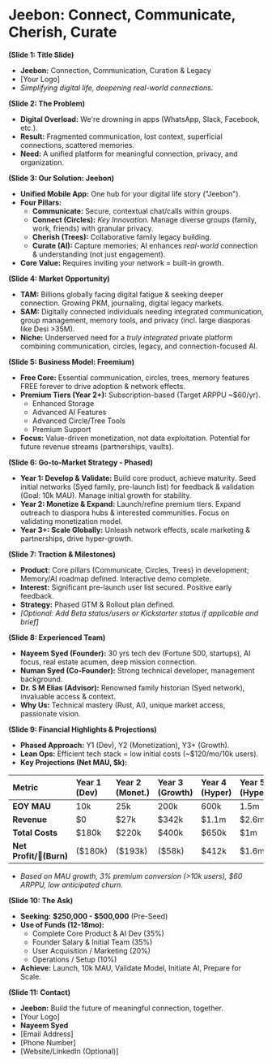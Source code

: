 # **Jeebon: Connect, Communicate, Cherish, Curate**

**(Slide 1: Title Slide)**

* **Jeebon:** Connection, Communication, Curation & Legacy  
* \[Your Logo\]  
* *Simplifying digital life, deepening real-world connections.*

**(Slide 2: The Problem)**

* **Digital Overload:** We're drowning in apps (WhatsApp, Slack, Facebook, etc.).  
* **Result:** Fragmented communication, lost context, superficial connections, scattered memories.  
* **Need:** A unified platform for meaningful connection, privacy, and organization.

**(Slide 3: Our Solution: Jeebon)**

* **Unified Mobile App:** One hub for your digital life story ("Jeebon").  
* **Four Pillars:**  
  * **Communicate:** Secure, contextual chat/calls within groups.  
  * **Connect (Circles):** *Key Innovation.* Manage diverse groups (family, work, friends) with granular privacy.  
  * **Cherish (Trees):** Collaborative family legacy building.  
  * **Curate (AI):** Capture memories; AI enhances *real-world* connection & understanding (not just engagement).  
* **Core Value:** Requires inviting your network \= built-in growth.

**(Slide 4: Market Opportunity)**

* **TAM:** Billions globally facing digital fatigue & seeking deeper connection. Growing PKM, journaling, digital legacy markets.  
* **SAM:** Digitally connected individuals needing integrated communication, group management, memory tools, and privacy (incl. large diasporas like Desi \>35M).  
* **Niche:** Underserved need for a *truly integrated* private platform combining communication, circles, legacy, and connection-focused AI.

**(Slide 5: Business Model: Freemium)**

* **Free Core:** Essential communication, circles, trees, memory features FREE forever to drive adoption & network effects.  
* **Premium Tiers (Year 2+):** Subscription-based (Target ARPPU \~$60/yr).  
  * Enhanced Storage  
  * Advanced AI Features  
  * Advanced Circle/Tree Tools  
  * Premium Support  
* **Focus:** Value-driven monetization, not data exploitation. Potential for future revenue streams (partnerships, vaults).

**(Slide 6: Go-to-Market Strategy \- Phased)**

* **Year 1: Develop & Validate:** Build core product, achieve maturity. Seed initial networks (Syed family, pre-launch list) for feedback & validation (Goal: 10k MAU). Manage initial growth for stability.  
* **Year 2: Monetize & Expand:** Launch/refine premium tiers. Expand outreach to diaspora hubs & interested communities. Focus on validating monetization model.  
* **Year 3+: Scale Globally:** Unleash network effects, scale marketing & partnerships, drive hyper-growth.

**(Slide 7: Traction & Milestones)**

* **Product:** Core pillars (Communicate, Circles, Trees) in development; Memory/AI roadmap defined. Interactive demo complete.  
* **Interest:** Significant pre-launch user list secured. Positive early feedback.  
* **Strategy:** Phased GTM & Rollout plan defined.  
* *\[Optional: Add Beta status/users or Kickstarter status if applicable and brief\]*

**(Slide 8: Experienced Team)**

* **Nayeem Syed (Founder):** 30 yrs tech dev (Fortune 500, startups), AI focus, real estate acumen, deep mission connection.  
* **Numan Syed (Co-Founder):** Strong technical developer, management background.  
* **Dr. S M Elias (Advisor):** Renowned family historian (Syed network), invaluable access & context.  
* **Why Us:** Technical mastery (Rust, AI), unique market access, passionate vision.

**(Slide 9: Financial Highlights & Projections)**

* **Phased Approach:** Y1 (Dev), Y2 (Monetization), Y3+ (Growth).  
* **Lean Ops:** Efficient tech stack \= low initial costs (\~$120/mo/10k users).  
* **Key Projections (Net MAU, $k):**

| Metric | Year 1 (Dev) | Year 2 (Monet.) | Year 3 (Growth) | Year 4 (Hyper) | Year 5 (Hyper) |
| :---- | :---- | :---- | :---- | :---- | :---- |
| **EOY MAU** | 10k | 25k | 200k | 600k | 1.5m |
| **Revenue** | $0 | $27k | $342k | $1.1m | $2.6m |
| **Total Costs** | $180k | $220k | $400k | $650k | $1m |
| **Net Profit/(Burn)** | ($180k) | ($193k) | ($58k) | $412k | $1.6m |

* *Based on MAU growth, 3% premium conversion (\>10k users), $60 ARPPU, low anticipated churn.*

**(Slide 10: The Ask)**

* **Seeking:** **$250,000 \- $500,000** (Pre-Seed)  
* **Use of Funds (12-18mo):**  
  * Complete Core Product & AI Dev (35%)  
  * Founder Salary & Initial Team (35%)  
  * User Acquisition / Marketing (20%)  
  * Operations / Setup (10%)  
* **Achieve:** Launch, 10k MAU, Validate Model, Initiate AI, Prepare for Scale.

**(Slide 11: Contact)**

* **Jeebon:** Build the future of meaningful connection, together.  
* \[Your Logo\]  
* **Nayeem Syed**  
* \[Email Address\]  
* \[Phone Number\]  
* \[Website/LinkedIn (Optional)\]